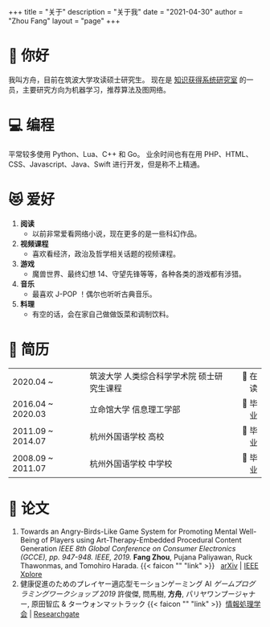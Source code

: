 +++
title = "关于"
description = "关于我"
date = "2021-04-30"
author = "Zhou Fang"
layout = "page"
+++
# 👋 你好
我叫方舟，目前在筑波大学攻读硕士研究生。
现在是 [知识获得系统研究室](https://kasys.slis.tsukuba.ac.jp/en/) 的一员，主要研究方向为机器学习，推荐算法及图网络。

# 💻 编程
平常较多使用 Python、Lua、C++ 和 Go。
业余时间也有在用 PHP、HTML、CSS、Javascript、Java、Swift 进行开发，但是称不上精通。

# 😻 爱好
1. **阅读**
   - 以前非常爱看网络小说，现在更多的是一些科幻作品。
2. **视频课程**
   - 喜欢看经济，政治及哲学相关话题的视频课程。
3. **游戏**
   - 魔兽世界、最终幻想 14、守望先锋等等，各种各类的游戏都有涉猎。
4. **音乐**
   - 最喜欢 J-POP ！偶尔也听听古典音乐。
5. **料理**
   - 有空的话，会在家自己做做饭菜和调制饮料。

# 🏫 简历

||||
| ---- | :---- | ----: |
| 2020.04 ~ | 筑波大学 人类综合科学学术院 硕士研究生课程 | 🌱 在读 |
| 2016.04 ~ 2020.03 | 立命馆大学 信息理工学部 | 🌻 毕业 |
| 2011.09 ~ 2014.07 | 杭州外国语学校 高校 | 🌻 毕业  |
| 2008.09 ~ 2011.07 | 杭州外国语学校 中学校 | 🌻 毕业  |

# 📃 论文
1. Towards an Angry-Birds-Like Game System for Promoting Mental Well-Being of Players using Art-Therapy-Embedded Procedural Content Generation
   _IEEE 8th Global Conference on Consumer Electronics (GCCE), pp. 947-948. IEEE, 2019._
   **Fang Zhou**, Pujana Paliyawan, Ruck Thawonmas, and Tomohiro Harada.
   {{< faicon "" "link" >}} &nbsp; [arXiv](https://arxiv.org/abs/1911.02695) | [IEEE Xplore](https://ieeexplore.ieee.org/abstract/document/9015247/)
2. 健康促進のためのプレイヤー適応型モーションゲーミング AI
   _ゲームプログラミングワークショップ 2019_
   許俊傑, 問馬樹, **方舟**, パリヤワンプージャナー, 原田智広 & ターウォンマットラック
   {{< faicon "" "link" >}} &nbsp;[情報処理学会](https://ipsj.ixsq.nii.ac.jp/ej/?action=pages_view_main&active_action=repository_view_main_item_detail&item_id=199999&item_no=1&page_id=13&block_id=8) | [Researchgate](https://www.researchgate.net/profile/Pujana_Paliyawan/publication/336564847_Player_Adaptive_Motion_Gaming_AI_for_Health_Promotion/links/5da5ef8aa6fdccdad545f62b/Player-Adaptive-Motion-Gaming-AI-for-Health-Promotion.pdf)